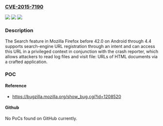 ### [CVE-2015-7190](https://cve.mitre.org/cgi-bin/cvename.cgi?name=CVE-2015-7190)
![](https://img.shields.io/static/v1?label=Product&message=n%2Fa&color=blue)
![](https://img.shields.io/static/v1?label=Version&message=n%2Fa&color=blue)
![](https://img.shields.io/static/v1?label=Vulnerability&message=n%2Fa&color=brighgreen)

### Description

The Search feature in Mozilla Firefox before 42.0 on Android through 4.4 supports search-engine URL registration through an intent and can access this URL in a privileged context in conjunction with the crash reporter, which allows attackers to read log files and visit file: URLs of HTML documents via a crafted application.

### POC

#### Reference
- https://bugzilla.mozilla.org/show_bug.cgi?id=1208520

#### Github
No PoCs found on GitHub currently.

